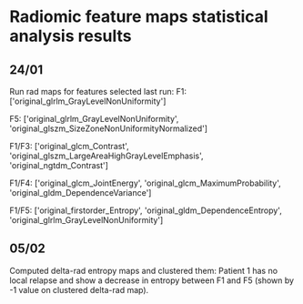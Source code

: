 # Radiomic feature maps statistical analysis results

## 24/01 
Run rad maps for features selected last run:
F1:  ['original_glrlm_GrayLevelNonUniformity']

F5: ['original_glrlm_GrayLevelNonUniformity', 'original_glszm_SizeZoneNonUniformityNormalized']

F1/F3: ['original_glcm_Contrast', 'original_glszm_LargeAreaHighGrayLevelEmphasis', 'original_ngtdm_Contrast']

F1/F4: ['original_glcm_JointEnergy', 'original_glcm_MaximumProbability', 'original_gldm_DependenceVariance']

F1/F5: ['original_firstorder_Entropy', 'original_gldm_DependenceEntropy', 'original_glrlm_GrayLevelNonUniformity']

## 05/02
Computed delta-rad entropy maps and clustered them: Patient 1 has no local relapse and show a decrease in entropy between F1 and F5 (shown by -1 value on clustered delta-rad map). 